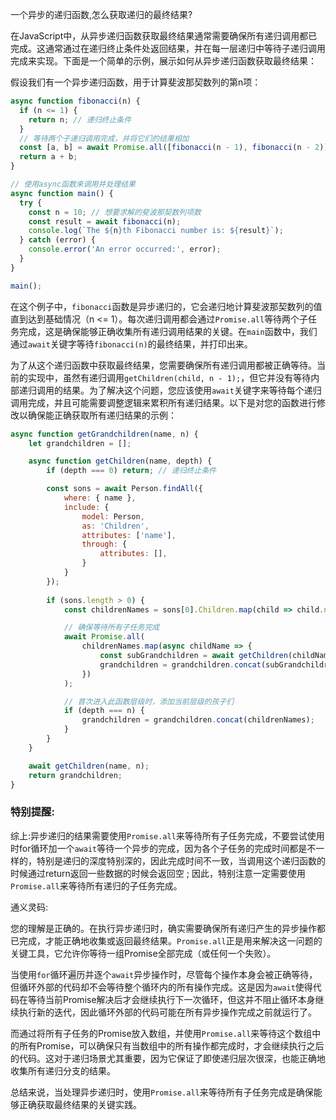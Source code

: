 一个异步的递归函数,怎么获取递归的最终结果?



在JavaScript中，从异步递归函数获取最终结果通常需要确保所有递归调用都已完成。这通常通过在递归终止条件处返回结果，并在每一层递归中等待子递归调用完成来实现。下面是一个简单的示例，展示如何从异步递归函数获取最终结果：

假设我们有一个异步递归函数，用于计算斐波那契数列的第n项：

```javascript
async function fibonacci(n) {
  if (n <= 1) {
    return n; // 递归终止条件
  }
  // 等待两个子递归调用完成，并将它们的结果相加
  const [a, b] = await Promise.all([fibonacci(n - 1), fibonacci(n - 2)]);
  return a + b;
}

// 使用async函数来调用并处理结果
async function main() {
  try {
    const n = 10; // 想要求解的斐波那契数列项数
    const result = await fibonacci(n);
    console.log(`The ${n}th Fibonacci number is: ${result}`);
  } catch (error) {
    console.error('An error occurred:', error);
  }
}

main();
```

在这个例子中，`fibonacci`函数是异步递归的，它会递归地计算斐波那契数列的值直到达到基础情况（n <= 1）。每次递归调用都会通过`Promise.all`等待两个子任务完成，这是确保能够正确收集所有递归调用结果的关键。在`main`函数中，我们通过`await`关键字等待`fibonacci(n)`的最终结果，并打印出来。





为了从这个递归函数中获取最终结果，您需要确保所有递归调用都被正确等待。当前的实现中，虽然有递归调用`getChildren(child, n - 1);`，但它并没有等待内部递归调用的结果。为了解决这个问题，您应该使用`await`关键字来等待每个递归调用完成，并且可能需要调整逻辑来累积所有递归结果。以下是对您的函数进行修改以确保能正确获取所有递归结果的示例：

```javascript
async function getGrandchildren(name, n) {
    let grandchildren = [];

    async function getChildren(name, depth) {
        if (depth === 0) return; // 递归终止条件

        const sons = await Person.findAll({
            where: { name },
            include: {
                model: Person,
                as: 'Children',
                attributes: ['name'],
                through: {
                    attributes: [],
                }
            }
        });
        
        if (sons.length > 0) {
            const childrenNames = sons[0].Children.map(child => child.name);

            // 确保等待所有子任务完成
            await Promise.all(
                childrenNames.map(async childName => {
                    const subGrandchildren = await getChildren(childName, depth - 1);
                    grandchildren = grandchildren.concat(subGrandchildren || []); // 如果子任务返回null或undefined，则忽略
                })
            );

            // 首次进入此函数层级时，添加当前层级的孩子们
            if (depth === n) {
                grandchildren = grandchildren.concat(childrenNames);
            }
        }
    }

    await getChildren(name, n);
    return grandchildren;
}
```

### 特别提醒:

综上:异步递归的结果需要使用`Promise.all`来等待所有子任务完成，不要尝试使用时for循环加一个`await`等待一个异步的完成，因为各个子任务的完成时间都是不一样的，特别是递归的深度特别深的，因此完成时间不一致，当调用这个递归函数的时候通过return返回一些数据的时候会返回空 ;  因此，特别注意一定需要使用`Promise.all`来等待所有递归的子任务完成。



通义灵码:

您的理解是正确的。在执行异步递归时，确实需要确保所有递归产生的异步操作都已完成，才能正确地收集或返回最终结果。`Promise.all`正是用来解决这一问题的关键工具，它允许你等待一组Promise全部完成（或任何一个失败）。

当使用`for`循环遍历并逐个`await`异步操作时，尽管每个操作本身会被正确等待，但循环外部的代码却不会等待整个循环内的所有操作完成。这是因为`await`使得代码在等待当前Promise解决后才会继续执行下一次循环，但这并不阻止循环本身继续执行新的迭代，因此循环外部的代码可能在所有异步操作完成之前就运行了。

而通过将所有子任务的Promise放入数组，并使用`Promise.all`来等待这个数组中的所有Promise，可以确保只有当数组中的所有操作都完成时，才会继续执行之后的代码。这对于递归场景尤其重要，因为它保证了即使递归层次很深，也能正确地收集所有递归分支的结果。

总结来说，当处理异步递归时，使用`Promise.all`来等待所有子任务完成是确保能够正确获取最终结果的关键实践。
